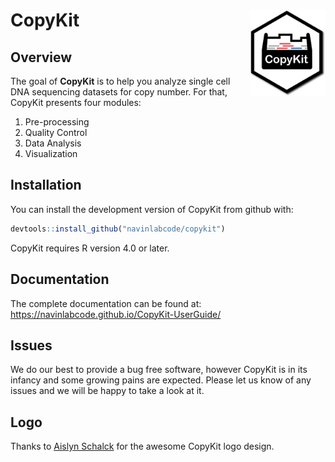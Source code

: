 
<!-- README.md is generated from README.Rmd. Please edit that file -->

# CopyKit <a href='https://github.com/navinlabcode/copykit'><img src='images/copykit_hexsticker_v2.png' align="right" height="139" /></a>

<!-- badges: start -->
<!-- badges: end -->

## Overview

The goal of **CopyKit** is to help you analyze single cell DNA
sequencing datasets for copy number. For that, CopyKit presents four
modules:

1)  Pre-processing
2)  Quality Control
3)  Data Analysis
4)  Visualization

## Installation

You can install the development version of CopyKit from github with:

``` r
devtools::install_github("navinlabcode/copykit")
```

CopyKit requires R version 4.0 or later.

## Documentation

The complete documentation can be found at:
<https://navinlabcode.github.io/CopyKit-UserGuide/>

## Issues

We do our best to provide a bug free software, however CopyKit is in its
infancy and some growing pains are expected. Please let us know of any
issues and we will be happy to take a look at it.

## Logo

Thanks to [Aislyn Schalck](https://github.com/aislyn) for the awesome
CopyKit logo design.
